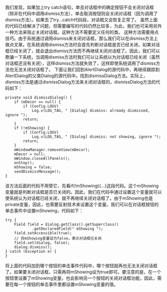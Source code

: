 我们发现，如果加上try   catch语句，单击对话框中的确定按钮不会关闭对话框（除非在代码中调用dismiss方法），单击取消按钮则会关闭对话框（因为调用了dismiss方法）。如果去了try…catch代码段，对话框又会恢复正常了。
虽然上面的代码已经解决了问题，但需要编写的代码仍然比较多，为此，我们也可采用另外一种方法来阻止关闭对话框。这种方法不需要定义任何的类。
这种方法需要用点技巧。由于系统通过调用dismiss来关闭对话框，那么我们可以在dismiss方法上做点文章。在系统调用dismiss方法时会首先判断对话框是否已经关闭，如果对话框已经关闭了，就会退出dismiss方法而不再继续关闭对话框了。因此，我们可以欺骗一下系统，当调用dismiss方法时我们可以让系统以为对话框已经关闭（虽然对话框还没有关闭），这样dismiss方法就失效了，这样即使系统调用了dismiss方法也无法关闭对话框了。
下面让我们回到AlertDialog的源代码中，再继续跟踪到AlertDialog的父类Dialog的源代码中。找到dismissDialog方法。实际上，dismiss方法是通过dismissDialog方法来关闭对话框的，dismissDialog方法的代码如下：
```  
private void dismissDialog() {
	if (mDecor == null) {
		if (Config.LOGV)
			Log.v(LOG_TAG, " [Dialog] dismiss: already dismissed, ignore ");
		return;
	}
	if (!mShowing) {
		if (Config.LOGV)
			Log.v(LOG_TAG, " [Dialog] dismiss: not showing, ignore ");
		return;
	}
	mWindowManager.removeView(mDecor);
	mDecor = null;
	mWindow.closeAllPanels();
	onStop();
	mShowing = false;
	sendDismissMessage();
}
```
该方法后面的代码不用管它，先看if(!mShowing){…}这段代码。这个mShowing变量就是判断对话框是否已关闭的。因此，我们在代码中通过设置这个变量就可以使系统认为对话框已经关闭，就不再继续关闭对话框了。由于mShowing也是private变量，因此，也需要反射技术来设置这个变量。我们可以在对话框按钮的单击事件中设置mShowing，代码如下：
```  
try {
	Field field = dialog.getClass().getSuperclass()
			.getDeclaredField(" mShowing ");
	field.setAccessible(true);
	// 将mShowing变量设为false，表示对话框已关闭
	field.set(dialog, false);
	dialog.dismiss();
} catch (Exception e) {
}
```
将上面的代码加到哪个按钮的单击事件代码中，哪个按钮就再也无法关闭对话框了。如果要关闭对话框，只需再将mShowing设为true即可。要注意的是，在一个按钮里设置了mShowing变量，也会影响另一个按钮的关闭对话框功能，因此，需要在每一个按钮的单击事件里都设置mShowing变量的值。